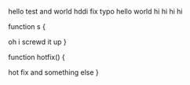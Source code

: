hello test  and world
hddi fix typo
hello world
hi hi hi hi

function s
{


oh i screwd it up
}


function hotfix()
{


hot fix and something else 
}

